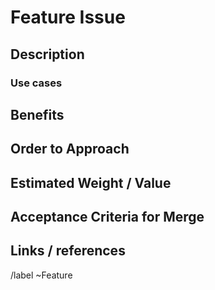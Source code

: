 # Feature Issue

<!-- PLEASE ADD APPROPRIATE PRIORITY, TYPE, AND CATEGORY LABELS -->

## Description

<!--Describe the new feature -->

### Use cases

<!--Describe the use case that is addressed by this feature -->

## Benefits

<!--Describe the benefits this feature will provide -->

## Order to Approach

<!-- How to best attempt the issue -->

## Estimated Weight / Value

<!-- How much time may be needed to fulfill the task before asking for help, and importance to the project as a whole. -->

## Acceptance Criteria for Merge

<!-- What is needed for a merge request-->

<!--Describe which requirements must be covered in this issue.-->

## Links / references

/label ~Feature
